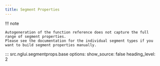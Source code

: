 ```yaml
---
title: Segment Properties
---
```


!!! note

    Autogeneration of the function reference does not capture the full range of segment properties.
    Please see the documentation for the individual segment types if you want to build segment properties manually.

::: src.nglui.segmentprops.base
    options:
        show_source: false
        heading_level: 2
